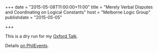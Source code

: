+++
date = "2015-05-08T11:00:00+11:00"
title = "Merely Verbal Disputes and Coordinating on Logical Constants"
host = "Melborne Logic Group"
publishdate = "2015-05-05"

+++

This is a dry run for my [Oxford Talk](http://consequently.org/presentation/2015/verbal-disputes-oxford/). 

Details [on PhilEvents](http://philevents.org/event/show/17569).